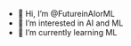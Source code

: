 - 👋 Hi, I’m @FutureinAIorML
- 👀 I’m interested in AI and ML
- 🌱 I’m currently learning ML

<!---
FutureinAIorML/FutureinAIorML is a ✨ special ✨ repository because its `README.md` (this file) appears on your GitHub profile.
You can click the Preview link to take a look at your changes.
--->
